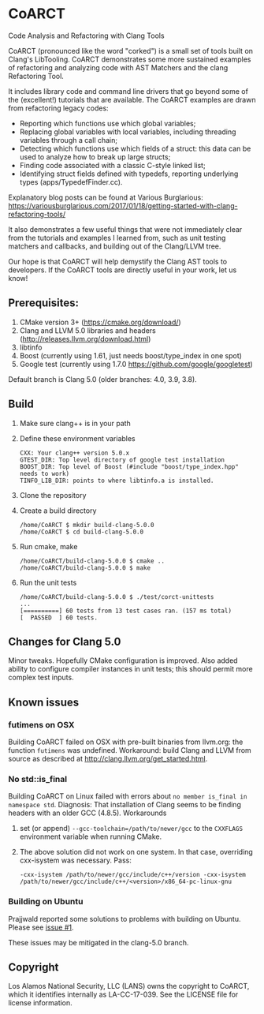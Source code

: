 # CoARCT
Code Analysis and Refactoring with Clang Tools

CoARCT (pronounced like the word "corked") is a small set of tools built on Clang's LibTooling. CoARCT demonstrates some more sustained examples of refactoring and analyzing code with AST Matchers and the clang Refactoring Tool.

It includes library code and command line drivers that go beyond some of the (excellent!) tutorials that are available. The CoARCT examples are drawn from refactoring legacy codes:
* Reporting which functions use which global variables;
* Replacing global variables with local variables, including threading variables through a call chain;
* Detecting which functions use which fields of a struct: this data can be used to analyze how to break up large structs;
* Finding code associated with a classic C-style linked list;
* Identifying struct fields defined with typedefs, reporting underlying types (apps/TypedefFinder.cc).

Explanatory blog posts can be found at Various Burglarious: https://variousburglarious.com/2017/01/18/getting-started-with-clang-refactoring-tools/

It also demonstrates a few useful things that were not immediately clear from the tutorials and examples I learned from, such as unit testing matchers and callbacks, and building out of the Clang/LLVM tree.

Our hope is that CoARCT will help demystify the Clang AST tools to developers. If the CoARCT tools are directly useful in your work, let us know!

## Prerequisites:
1. CMake version 3+ (https://cmake.org/download/)
2. Clang and LLVM 5.0 libraries and headers (http://releases.llvm.org/download.html)
3. libtinfo
4. Boost (currently using 1.61, just needs boost/type_index in one spot)
4. Google test (currently using 1.7.0 https://github.com/google/googletest)

Default branch is Clang 5.0 (older branches: 4.0, 3.9, 3.8).

## Build

1. Make sure clang++ is in your path
1. Define these environment variables
    ```
    CXX: Your clang++ version 5.0.x
    GTEST_DIR: Top level directory of google test installation
    BOOST_DIR: Top level of Boost (#include "boost/type_index.hpp" needs to work)
    TINFO_LIB_DIR: points to where libtinfo.a is installed.
    ```
2. Clone the repository
3. Create a build directory

    ```
    /home/CoARCT $ mkdir build-clang-5.0.0
    /home/CoARCT $ cd build-clang-5.0.0
    ```

4. Run cmake, make

    ```
    /home/CoARCT/build-clang-5.0.0 $ cmake ..
    /home/CoARCT/build-clang-5.0.0 $ make
    ```

5. Run the unit tests

    ```
    /home/CoARCT/build-clang-5.0.0 $ ./test/corct-unittests
    ...
    [==========] 60 tests from 13 test cases ran. (157 ms total)
    [  PASSED  ] 60 tests.
    ```

## Changes for Clang 5.0

Minor tweaks. Hopefully CMake configuration is improved. Also added ability to configure compiler instances in unit tests; this should permit more complex test inputs.

## Known issues

### futimens on OSX

Building CoARCT failed on OSX with pre-built binaries from llvm.org: the function `futimens` was undefined. Workaround: build Clang and LLVM from source as described at http://clang.llvm.org/get_started.html.

### No std::is_final

Building CoARCT on Linux failed with errors about `no member is_final in namespace std`. Diagnosis: That installation of Clang seems to be finding headers with an older GCC (4.8.5). Workarounds

1. set (or append) `--gcc-toolchain=/path/to/newer/gcc` to the `CXXFLAGS` environment variable when running CMake.

1. The above solution did not work on one system. In that case, overriding cxx-isystem was necessary. Pass:
    ```
    -cxx-isystem /path/to/newer/gcc/include/c++/version -cxx-isystem /path/to/newer/gcc/include/c++/<version>/x86_64-pc-linux-gnu
    ```

### Building on Ubuntu

Prajjwald reported some solutions to problems with building on Ubuntu. Please see [issue #1](https://github.com/lanl/CoARCT/issues/1).

These issues may be mitigated in the clang-5.0 branch.

## Copyright

Los Alamos National Security, LLC (LANS) owns the copyright to CoARCT, which it identifies internally as LA-CC-17-039. See the LICENSE file for license information.
